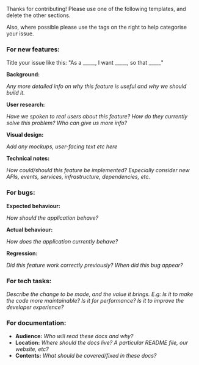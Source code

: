 Thanks for contributing! Please use one of the following templates, and delete the other sections.

Also, where possible please use the tags on the right to help categorise your issue.

### For new features:

Title your issue like this: "As a _____, I want _____, so that _____"

**Background:**

*Any more detailed info on why this feature is useful and why we should build it.*

**User research:**

*Have we spoken to real users about this feature? How do they currently solve this problem? Who can give us more info?*

**Visual design:**

*Add any mockups, user-facing text etc here*

**Technical notes:**

*How could/should this feature be implemented? Especially consider new APIs, events, services, infrastructure, dependencies, etc.*

### For bugs:

**Expected behaviour:**

*How should the application behave?*

**Actual behaviour:**

*How does the application currently behave?*

**Regression:**

*Did this feature work correctly previously? When did this bug appear?*

### For tech tasks:

*Describe the change to be made, and the value it brings. E.g: Is it to make the code more maintainable? Is it for performance? Is it to improve the developer experience?*

### For documentation:

 - **Audience:** *Who will read these docs and why?*
 - **Location:** *Where should the docs live? A particular README file, our website, etc?*
 - **Contents:** *What should be covered/fixed in these docs?*
